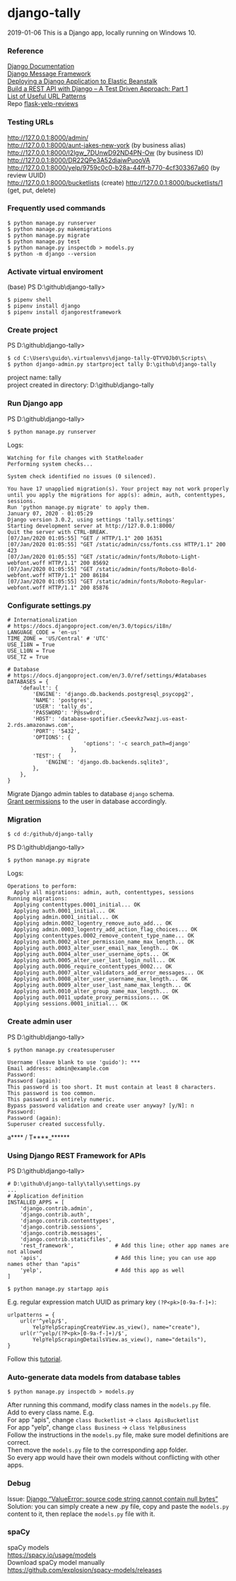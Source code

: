 # django-tally
2019-01-06 This is a Django app, locally running on Windows 10.  

### Reference  
[Django Documentation](https://docs.djangoproject.com/en/3.0/)   
[Django Message Framework](https://docs.djangoproject.com/en/3.0/ref/contrib/messages/)    
[Deploying a Django Application to Elastic Beanstalk](https://docs.aws.amazon.com/elasticbeanstalk/latest/dg/create-deploy-python-django.html#w510aac13c37c15c13b7b2b3b3)  
[Build a REST API with Django – A Test Driven Approach: Part 1](https://scotch.io/tutorials/build-a-rest-api-with-django-a-test-driven-approach-part-1)  
[List of Useful URL Patterns](https://simpleisbetterthancomplex.com/references/2016/10/10/url-patterns.html)   
Repo [flask-yelp-reviews](https://github.com/Nov05/flask-yelp-reviews)    

### Testing URLs 
http://127.0.0.1:8000/admin/  
http://127.0.0.1:8000/aunt-jakes-new-york (by business alias)      
http://127.0.0.1:8000/I2lgw_7DUnwD92ND4PN-Ow (by business ID)   
http://127.0.0.1:8000/DR22QPe3A52diajwPuooVA  
http://127.0.0.1:8000/yelp/9759c0c0-b28a-44ff-b770-4cf303367a60 (by review UUID)  
http://127.0.0.1:8000/bucketlists (create)
http://127.0.0.1:8000/bucketlists/1 (get, put, delete)

### Frequently used commands
```
$ python manage.py runserver
$ python manage.py makemigrations  
$ python manage.py migrate  
$ python manage.py test
$ python manage.py inspectdb > models.py
$ python -m django --version
```  

### Activate virtual enviroment  
(base) PS D:\github\django-tally>     
```
$ pipenv shell
$ pipenv install django
$ pipenv install djangorestframework
```

### Create project  
PS D:\github\django-tally>     
```
$ cd C:\Users\guido\.virtualenvs\django-tally-QTYVOJb0\Scripts\
$ python django-admin.py startproject tally D:\github\django-tally
```
project name: tally  
project created in directory: D:\github\django-tally   


### Run Django app    
PS D:\github\django-tally>     
```
$ python manage.py runserver
```   
Logs:     
```
Watching for file changes with StatReloader
Performing system checks...

System check identified no issues (0 silenced).

You have 17 unapplied migration(s). Your project may not work properly until you apply the migrations for app(s): admin, auth, contenttypes, sessions.
Run 'python manage.py migrate' to apply them.
January 07, 2020 - 01:05:29
Django version 3.0.2, using settings 'tally.settings'
Starting development server at http://127.0.0.1:8000/
Quit the server with CTRL-BREAK.
[07/Jan/2020 01:05:55] "GET / HTTP/1.1" 200 16351
[07/Jan/2020 01:05:55] "GET /static/admin/css/fonts.css HTTP/1.1" 200 423
[07/Jan/2020 01:05:55] "GET /static/admin/fonts/Roboto-Light-webfont.woff HTTP/1.1" 200 85692
[07/Jan/2020 01:05:55] "GET /static/admin/fonts/Roboto-Bold-webfont.woff HTTP/1.1" 200 86184
[07/Jan/2020 01:05:55] "GET /static/admin/fonts/Roboto-Regular-webfont.woff HTTP/1.1" 200 85876
```

### Configurate settings.py  
```
# Internationalization
# https://docs.djangoproject.com/en/3.0/topics/i18n/
LANGUAGE_CODE = 'en-us'
TIME_ZONE = 'US/Central' # 'UTC'
USE_I18N = True
USE_L10N = True
USE_TZ = True
```
```
# Database
# https://docs.djangoproject.com/en/3.0/ref/settings/#databases
DATABASES = {
    'default': {
        'ENGINE': 'django.db.backends.postgresql_psycopg2',
        'NAME': 'postgres',
        'USER': 'tally_ds',
        'PASSWORD': 'P@ssw0rd',
        'HOST': 'database-spotifier.c5eevkz7wazj.us-east-2.rds.amazonaws.com',
        'PORT': '5432',
        'OPTIONS': {
                        'options': '-c search_path=django'
                    },        
        'TEST': {
            'ENGINE': 'django.db.backends.sqlite3',
        },
    },
}
```
Migrate Django admin tables to database `django` schema.   
[Grant permissions](https://github.com/Nov05/yelp-dataset-challenge/blob/master/tallysql/grant_permissions.sql) to the user in database accordingly.   

### Migration   
```
$ cd d:/github/django-tally
```
PS D:\github\django-tally> 
```
$ python manage.py migrate
```
Logs:    
```
Operations to perform:
  Apply all migrations: admin, auth, contenttypes, sessions
Running migrations:
  Applying contenttypes.0001_initial... OK
  Applying auth.0001_initial... OK
  Applying admin.0001_initial... OK
  Applying admin.0002_logentry_remove_auto_add... OK
  Applying admin.0003_logentry_add_action_flag_choices... OK
  Applying contenttypes.0002_remove_content_type_name... OK
  Applying auth.0002_alter_permission_name_max_length... OK
  Applying auth.0003_alter_user_email_max_length... OK
  Applying auth.0004_alter_user_username_opts... OK
  Applying auth.0005_alter_user_last_login_null... OK
  Applying auth.0006_require_contenttypes_0002... OK
  Applying auth.0007_alter_validators_add_error_messages... OK
  Applying auth.0008_alter_user_username_max_length... OK
  Applying auth.0009_alter_user_last_name_max_length... OK
  Applying auth.0010_alter_group_name_max_length... OK
  Applying auth.0011_update_proxy_permissions... OK
  Applying sessions.0001_initial... OK
```

### Create admin user  
PS D:\github\django-tally> 
```
$ python manage.py createsuperuser
```
```
Username (leave blank to use 'guido'): ***
Email address: admin@example.com
Password:
Password (again):
This password is too short. It must contain at least 8 characters.
This password is too common.
This password is entirely numeric.
Bypass password validation and create user anyway? [y/N]: n
Password:
Password (again):
Superuser created successfully.
```
a**** / T****_******  

### Using Django REST Framework for APIs
PS D:\github\django-tally>    
```
# D:\github\django-tally\tally\settings.py
...
# Application definition
INSTALLED_APPS = [
    'django.contrib.admin',
    'django.contrib.auth',
    'django.contrib.contenttypes',
    'django.contrib.sessions',
    'django.contrib.messages',
    'django.contrib.staticfiles',
    'rest_framework',             # Add this line; other app names are not allowed
    'apis',                       # Add this line; you can use app names other than "apis" 
    'yelp',                       # Add this app as well
]
```
```
$ python manage.py startapp apis
```  
E.g. regular expression match UUID as primary key `(?P<pk>[0-9a-f-]+)`:  
```
urlpatterns = {
    url(r'^yelp/$', 
        YelpYelpScrapingCreateView.as_view(), name="create"),
    url(r'^yelp/(?P<pk>[0-9a-f-]+)/$',
        YelpYelpScrapingDetailsView.as_view(), name="details"),
}
```
Follow this [tutorial](https://scotch.io/tutorials/build-a-rest-api-with-django-a-test-driven-approach-part-1).    


### Auto-generate data models from database tables
```
$ python manage.py inspectdb > models.py
```
After running this command, modify class names in the `models.py` file.     
Add <AppName> to every class name. E.g.   
For app "apis", change `class Bucketlist` -> `class ApisBucketlist`   
For app "yelp", change `class Business` -> `class YelpBusiness`    
Follow the instructions in the `models.py` file, make sure model definitions are correct.   
Then move the `models.py` file to the corresponding app folder.    
So every app would have their own models without conflicting with other apps.   


### Debug
Issue: [Django “ValueError: source code string cannot contain null bytes”](https://stackoverflow.com/questions/52273840/django-valueerror-source-code-string-cannot-contain-null-bytes)  
Solution: you can simply create a new .py file, copy and paste the `models.py` content to it, then replace the `models.py` file with it.    


### spaCy
spaCy models   
https://spacy.io/usage/models    
Download spaCy model manually   
https://github.com/explosion/spacy-models/releases   
